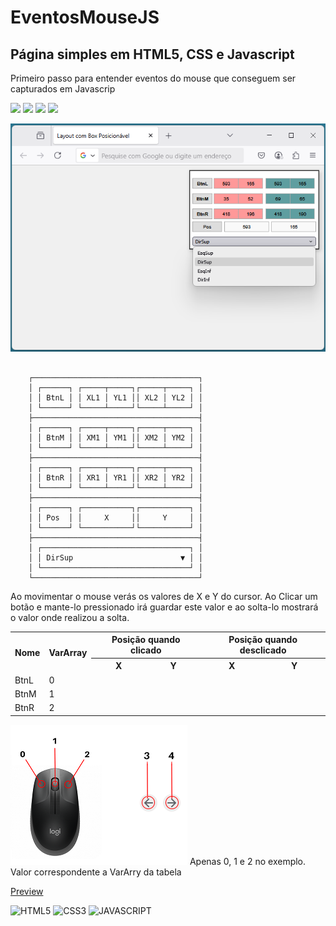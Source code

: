 # EventosMouseJS

## Página simples em HTML5, CSS e Javascript 

Primeiro passo para entender eventos do mouse que conseguem ser capturados em Javascrip

<img src="https://img.shields.io/github/languages/count/JRGGRoberto/EventosMouseJS"> <img src="https://img.shields.io/github/repo-size/JRGGRoberto/EventosMouseJS"> <img src="https://img.shields.io/github/last-commit/JRGGRoberto/EventosMouseJS"> <img src="https://img.shields.io/github/issues/JRGGRoberto/EventosMouseJS"><br>


![alt tela](./doc/tela.png)<br>
```
    
    ┌─────────────────────────────────────┐ 
    │ ┌──────┐ ┌─────┬─────┐┌─────┬─────┐ │ 
    │ │ BtnL │ │ XL1 │ YL1 ││ XL2 │ YL2 │ │ 
    │ └──────┘ └─────┴─────┘└─────┴─────┘ │ 
    ├─────────────────────────────────────┤ 
    │ ┌──────┐ ┌─────┬─────┐┌─────┬─────┐ │ 
    │ │ BtnM │ │ XM1 │ YM1 ││ XM2 │ YM2 │ │ 
    │ └──────┘ └─────┴─────┘└─────┴─────┘ │ 
    ├─────────────────────────────────────┤ 
    │ ┌──────┐ ┌─────┬─────┐┌─────┬─────┐ │ 
    │ │ BtnR │ │ XR1 │ YR1 ││ XR2 │ YR2 │ │ 
    │ └──────┘ └─────┴─────┘└─────┴─────┘ │ 
    ├─────────────────────────────────────┤ 
    │ ┌──────┐ ┌───────────┐┌───────────┐ │ 
    │ │ Pos  │ │     X     ││     Y     │ │ 
    │ └──────┘ └───────────┘└───────────┘ │ 
    ├─────────────────────────────────────┤ 
    │ ┌─────────────────────────────────┐ │ 
    │ │ DirSup                        ▼ │ │ 
    │ └─────────────────────────────────┘ │ 
    └─────────────────────────────────────┘
```
Ao movimentar o mouse verás os valores de X e Y do cursor.
Ao Clicar um botão e mante-lo pressionado irá guardar este valor e ao solta-lo mostrará o valor onde realizou a solta.
<table>
  <tr>
    <th rowspan="2">Nome</th>
    <th rowspan="2">VarArray</th>
    <th colspan="2">Posição quando clicado</th>
    <th colspan="2">Posição quando desclicado</th>
  </tr>
  <tr>
    <th>X</th> <th>Y</th>  <th>X</th><th>Y</th>
  </tr>
  <tr>
    <td>BtnL</td>  <td>0</td>  <td></td> <td></td>  <td></td> <td> </td>
  </tr>
  <tr>
    <td>BtnM</td>  <td>1</td>  <td></td> <td></td>  <td></td> <td> </td>
  </tr>
  <tr>
    <td>BtnR</td>  <td>2</td>  <td></td> <td></td>  <td></td> <td> </td>
  </tr>
</table>


![alt eventos](./doc/usado.png)
Apenas 0, 1 e 2 no exemplo. Valor correspondente a VarArry da tabela

[Preview](https://htmlpreview.github.io/?https://github.com/JRGGRoberto/EventosMouseJS/blob/main/EventoMouse.html)


![HTML5](https://img.shields.io/badge/HTML5-E34F26?style=for-the-badge&logo=html5&logoColor=white) 
![CSS3](https://img.shields.io/badge/CSS3-1572B6?style=for-the-badge&logo=css3&logoColor=white)
![JAVASCRIPT](https://img.shields.io/badge/JAVASCRIPT-F7DF1E?style=for-the-badge&logo=javascript&logoColor=black)

